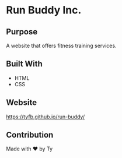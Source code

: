 # Run Buddy Inc.


## Purpose
A website that offers fitness training services.


## Built With
* HTML
* CSS


## Website
https://tyfb.github.io/run-buddy/


## Contribution
Made with ❤️ by Ty
